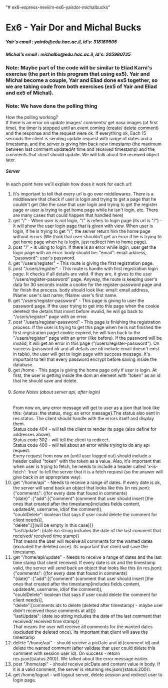 "# ex6-express-neviiim-ex6-yairdor-michalbucks" 
<h1>Ex6 - Yair Dor and Michal Bucks</h1>
<h5>Yair's email : yairdo@edu.hac.ac.il, id's: 318169505</h5>
<h5>Michal's email : michalbu@edu.hac.ac.il, id's: 205980725</h5>

<h3>Note: Maybe part of the code will be similar to Eliad Karni's exercise (the part in this program that using ex5). 
Yair and Michal become a couple, Yair and Eliad done ex5 together, so we are taking code from both exercises (ex5 of Yair and Eliad
and ex5 of Michal).</h3>

<h3>Note: We have done the polling thing</h3>
<div>How the polling working?</div>
<div>
    If there is an error on update images' comments/ get nasa images (at first time), the timer is stopped until an 
    event coming (create/ delete comment) and the response and the request were ok.
    If everything ok, Each 15 seconds the client is sending update request with range of dates and a timestamp, and the server is giving
    him back new timestamp (the maximum between last comment updatedAt time and received timestamp) and the comments
    that client should update. We will talk about the received object later.
</div>

<h5>Server</h5>
<div>
In each point here we'll explain how does it work for each url:
    <ol>
        <li>
            It's important to tell that every url is go over middlewares. There is a middleware that check if user  
            is login and trying to get a page that he couldn't get (like the case that user login and trying to get the
            register page or user is trying to get home page while he isn't login, etc. There are many cases that could 
            happen that handled here)
        </li>
        <li> 
            get "/" - When user is not login, "/" is refers to login page (its url is "/") - it will show the user login page 
            that is given with view. When user is login, if he is trying to get "/", the server return him the home page without errors 
            (We think that user shouldn't get an error if he is trying to get home page when he is login, just redirect him to home page).
        </li> 
        <li>
            post "/" - Is using to login. If there is an error while login, user get the login page with an  
            error. body should be: "email": email address, "password": user's password.
        </li>
        <li>
            get "/users/register" - This route is giving the first registration page.  
        </li>
        <li>
            post "/users/register" - This route is handle with first registration login page. It checks if all details
            are valid. If they are, it gives to the user "/users/register-password" page. Anyway, the route is keeping
            user's data for 30 seconds inside a cookie for the register-password page and for finish the process.
            body should look like: email: email address, lName: user's last name, fName: user's first name.
        </li>
        <li>
            get "/users/register-password" - This page is giving to user the password page. If the user trying to 
            get into this page when the cookie deleted/ the details that insert before invalid, he will go back to
            "/users/register" page with an error.
        </li>
        <li>
            post "/users/register-password" - This page is finishing the registration process. If the user is trying
            to get this page when he is not finished the first registration page/ cookie expired, he will turn back 
            to the "/users/register" page with an error (like before).
            If the password will be invalid, it will get an error in this page ("/users/register-password").
            On success (password ok and all details are ok include email doesn't exist in table), the user will get to 
            login page with success message. It's important to tell that every password encrypt before saving inside
            the database.
        </li>
        <li>
            get /home - This page is giving the home page only if user is login. At first, the user is getting inside 
            the dom an element with "token" as an id that he should save and delete.
        </li>
        <li>
            <h6>Some Notes (about server api, after login)</h6>
            <div>
                From now on, any error message will get to user as a json that look like this: 
                {status: the status, msg: an error message}.The status also sent in res.status. 
                The client should handle with the errors itself and display them.
            </div>
            <div>
                Status code 404 - will tell the client to render its page (also define for addresses above).
            </div>
            <div>
                Status code 302 - will tell the client to redirect.
            </div>
            <div>
                Status code 400 - will tell about an error while trying to do any api request.
            </div>
            <div>
                Every request from now on (until user logged out) should include a header called "token" with the token as 
            a value. 
                Also, it's important that when user is trying to fetch, he needs to include a header called 
                'x-is-fetch': 'true' to tell the server that it is a fetch request (so the answer will give back in an
                appropriate way).
            </div>
        </li>
        <li>
            get "/home/api" - Needs to receive a range of dates. If every date is ok, the server will send back an 
            object that looks like this (in res.json): 
            <div>{"comments": {(for every date that found in comments) </div>
            <div>"{date}" :{"add":[{"comment":(comment that user should insert [the ones that created after the 
                                    timestamp]includes fields content, updatedAt, username, id(of the comment)),
            </div>
            <div>                    "couldDelete": boolean that says if user could delete the comment for client needs}],</div>
            <div>          "delete":[](will be empty in this case)}} </div>
            <div>"lastUpdate": (date iso string includes the date of the last comment that received/ received time stamp)}</div>
            That means the user will receive all comments for the wanted dates (excluded the deleted once).
            Its important that client will save the timestamp.
        </li>
        <li>
            get "/home/api/update" - Needs to receive a range of dates and the last time stamp that client received.
            If every date is ok and the timestamp valid, the server will send back an object that looks like this (in res.json): 
            <div>{"comments": {(for every date that found in comments) </div>
            <div>"{date}" :{"add":[{"comment":(comment that user should insert [the ones that created after the 
                                    timestamp]includes fields content, updatedAt, username, id(of the comment)),
            </div>
            <div>                    "couldDelete": boolean that says if user could delete the comment for client needs}],</div>
            <div>          "delete":[comments ids to delete (deleted after timestamp) - maybe user didn't received 
                                    those comments at all]}} </div>
            <div>"lastUpdate": (date iso string includes the date of the last comment that received/ received time stamp)}</div>
            That means the user will receive all comments for the wanted dates (excluded the deleted once).
            Its important that client will save the timestamp
        </li>
        <li>
            delete "/home/api" - should receive a picDate and id (comment id) and delete the wanted comment 
            (after validate that user could delete this comment with session user id).
            On success - return res.json({status:200}). We talked about the error message earlier.
        </li>
        <li>
            post "/home/api" - should receive picDate and content value in body. If it is a valid comment, the server is 
            returning res.json({status:200}).
        </li>
        <li>
            get /home/logout - will logout server, delete session and redirect user to login page.
        </li>
    </ol>
</div>